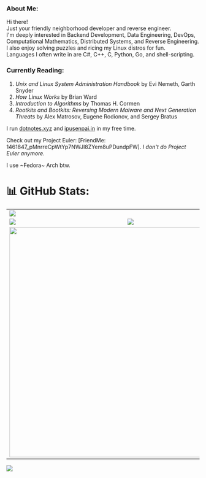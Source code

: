 ### About Me:
Hi there!<br>Just your friendly neighborhood developer and reverse engineer.<br>I'm deeply interested in Backend Development, Data Engineering, DevOps, Computational Mathematics, Distributed Systems, and Reverse Engineering. I also enjoy solving puzzles and ricing my Linux distros for fun.<br>Languages I often write in are C#, C++, C, Python, Go, and shell-scripting.

### Currently Reading:
1. *Unix and Linux System Administration Handbook* by Evi Nemeth, Garth Snyder
2. *How Linux Works* by Brian Ward
3. *Introduction to Algorithms* by Thomas H. Cormen
4. *Rootkits and Bootkits: Reversing Modern Malware and Next Generation Threats* by Alex Matrosov, Eugene Rodionov, and Sergey Bratus

I run [dotnotes.xyz](https://www.dotnotes.xyz/) and [ipusenpai.in](https://www.ipusenpai.in/) in my free time. 

Check out my Project Euler: [FriendMe: 1461847_pMnrreCpWtYp7NWJI8ZYem8uPDundpFW]. _I don't do Project Euler anymore._

I use ~Fedora~ Arch btw.

# 📊 GitHub Stats:
<table>
	<tr>
		<td colspan = "2"><a href = "https://github.com/martian0x80/"><img src="https://github-readme-activity-graph.vercel.app/graph?username=martian0x80&bg_color=000000&hide_border=true&point=false&line=7fff00&radius=8&area=true&area_color=ddff99&title_color=ffffff&color=ffffff"></a></td>
	</tr>
	<tr>
		<td><a href="https://github.com/martian0x80/"><img src="https://github-readme-streak-stats.herokuapp.com/?user=martian0x80&theme=chartreuse-dark&hide_border=false"></a></td>
		<td><a href="https://github.com/martian0x80/"><img src="http://github-profile-summary-cards.vercel.app/api/cards/profile-details?username=martian0x80&theme=chartreuse_dark"></a></td>
	</tr>
	<tr>
<!--     <td>
      <table>
        <tr>
          <td>
              <img src="https://github-readme-stats.vercel.app/api?username=martian0x80&theme=chartreuse-dark&hide_border=false&include_all_commits=false&count_private=true">
          </td>
        </tr>
        <tr>
          <td>
            <img src="https://github-readme-stats.vercel.app/api/top-langs/?username=martian0x80&theme=chartreuse-dark&hide_border=false&include_all_commits=true&count_private=true&layout=compact">
          </td>
        </tr>
      </table>
    </td> -->
		<td colspan="2" style="text-align: center"><a href="https://github.com/martian0x80/"><img style="width: 600px; height: auto;" src="https://wakatime.com/share/@martian0x80/0d5ef149-2250-411e-ace1-b4d6a81df480.svg"></a></td>
	</tr>
	</table>
 <a href="https://visitcount.itsvg.in">
  <img src="https://visitcount.itsvg.in/api?id=martian0x80&label=Profile%20Views&icon=1&pretty=true" />
</a>
